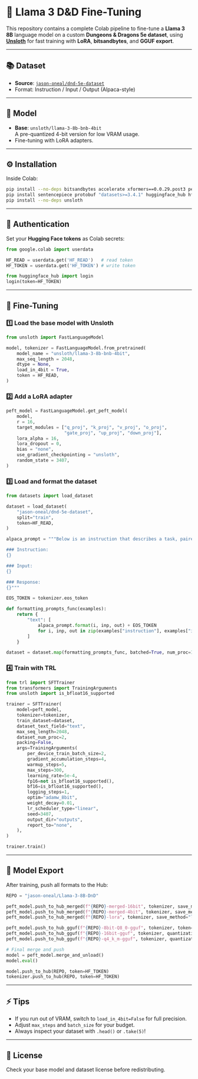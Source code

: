 # 🐉 Llama 3 D&D Fine-Tuning

This repository contains a complete Colab pipeline to fine-tune a **Llama 3 8B** language model on a custom **Dungeons & Dragons 5e dataset**, using **[Unsloth](https://github.com/unslothai/unsloth)** for fast training with **LoRA**, **bitsandbytes**, and **GGUF export**.

---

## 📚 Dataset

- **Source**: [`jason-oneal/dnd-5e-dataset`](https://huggingface.co/datasets/jason-oneal/dnd-5e-dataset)  
- Format: Instruction / Input / Output (Alpaca-style)

---

## 🧩 Model

- **Base**: `unsloth/llama-3-8b-bnb-4bit`  
  A pre-quantized 4-bit version for low VRAM usage.
- Fine-tuning with LoRA adapters.

---

## ⚙️ Installation

Inside Colab:

```bash
pip install --no-deps bitsandbytes accelerate xformers==0.0.29.post3 peft trl==0.15.2 triton cut_cross_entropy unsloth_zoo
pip install sentencepiece protobuf "datasets>=3.4.1" huggingface_hub hf_transfer
pip install --no-deps unsloth
```

---

## 🔑 Authentication

Set your **Hugging Face tokens** as Colab secrets:

```python
from google.colab import userdata

HF_READ = userdata.get('HF_READ')   # read token
HF_TOKEN = userdata.get('HF_TOKEN') # write token

from huggingface_hub import login
login(token=HF_TOKEN)
```

---

## 🧵 Fine-Tuning

### 1️⃣ Load the base model with Unsloth

```python
from unsloth import FastLanguageModel

model, tokenizer = FastLanguageModel.from_pretrained(
    model_name = "unsloth/llama-3-8b-bnb-4bit",
    max_seq_length = 2048,
    dtype = None,
    load_in_4bit = True,
    token = HF_READ,
)
```

### 2️⃣ Add a LoRA adapter

```python
peft_model = FastLanguageModel.get_peft_model(
    model,
    r = 16,
    target_modules = ["q_proj", "k_proj", "v_proj", "o_proj",
                      "gate_proj", "up_proj", "down_proj"],
    lora_alpha = 16,
    lora_dropout = 0,
    bias = "none",
    use_gradient_checkpointing = "unsloth",
    random_state = 3407,
)
```

### 3️⃣ Load and format the dataset

```python
from datasets import load_dataset

dataset = load_dataset(
    "jason-oneal/dnd-5e-dataset",
    split="train",
    token=HF_READ,
)

alpaca_prompt = """Below is an instruction that describes a task, paired with an input that provides further context. Write a response that appropriately completes the request.

### Instruction:
{}

### Input:
{}

### Response:
{}"""

EOS_TOKEN = tokenizer.eos_token

def formatting_prompts_func(examples):
    return {
        "text": [
            alpaca_prompt.format(i, inp, out) + EOS_TOKEN
            for i, inp, out in zip(examples["instruction"], examples["input"], examples["output"])
        ]
    }

dataset = dataset.map(formatting_prompts_func, batched=True, num_proc=1)
```

### 4️⃣ Train with TRL

```python
from trl import SFTTrainer
from transformers import TrainingArguments
from unsloth import is_bfloat16_supported

trainer = SFTTrainer(
    model=peft_model,
    tokenizer=tokenizer,
    train_dataset=dataset,
    dataset_text_field="text",
    max_seq_length=2048,
    dataset_num_proc=2,
    packing=False,
    args=TrainingArguments(
        per_device_train_batch_size=2,
        gradient_accumulation_steps=4,
        warmup_steps=5,
        max_steps=300,
        learning_rate=5e-4,
        fp16=not is_bfloat16_supported(),
        bf16=is_bfloat16_supported(),
        logging_steps=1,
        optim="adamw_8bit",
        weight_decay=0.01,
        lr_scheduler_type="linear",
        seed=3407,
        output_dir="outputs",
        report_to="none",
    ),
)

trainer.train()
```

---

## 🚀 Model Export

After training, push all formats to the Hub:

```python
REPO = "jason-oneal/Llama-3-8B-DnD"

peft_model.push_to_hub_merged(f"{REPO}-merged-16bit", tokenizer, save_method="merged_16bit", token=HF_TOKEN)
peft_model.push_to_hub_merged(f"{REPO}-merged-4bit", tokenizer, save_method="merged_4bit_forced", token=HF_TOKEN)
peft_model.push_to_hub_merged(f"{REPO}-lora", tokenizer, save_method="lora", token=HF_TOKEN)

peft_model.push_to_hub_gguf(f"{REPO}-8bit-Q8_0-gguf", tokenizer, token=HF_TOKEN)
peft_model.push_to_hub_gguf(f"{REPO}-16bit-gguf", tokenizer, quantization_method="f16", token=HF_TOKEN)
peft_model.push_to_hub_gguf(f"{REPO}-q4_k_m-gguf", tokenizer, quantization_method="q4_k_m", token=HF_TOKEN)

# Final merge and push
model = peft_model.merge_and_unload()
model.eval()

model.push_to_hub(REPO, token=HF_TOKEN)
tokenizer.push_to_hub(REPO, token=HF_TOKEN)
```

---

## ⚡ Tips

- If you run out of VRAM, switch to `load_in_4bit=False` for full precision.
- Adjust `max_steps` and `batch_size` for your budget.
- Always inspect your dataset with `.head()` or `.take(5)`!

---

## 📢 License

Check your base model and dataset license before redistributing.

